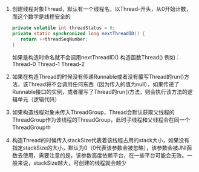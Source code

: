 1. 创建线程对象Thread，默认有一个线程名，以Thread-开头，从0开始计数，而这个数字是线程安全的
    ```java
    private volatile int threadStatus = 0;
    private static synchronized long nextThreadID() {
       return ++threadSeqNumber;
    }
   ```
    如果是构造时命名就不会调用nextThreadID()
    构造函数Thread()
例如：Thread-0
      Thread-1
      Thread-2

2. 如果在构造Thread的时候没有传递Runnable或者没有覆写Thread的run()方法，该Thread将不会调用任何东西（因为传入的值为null），如果传递了Runnable接口的实例，或者覆写了Thread的run()方法，则会执行该方法的逻辑单元（逻辑代码）

3. 如果构造线程对象未传入ThreadGroup，Thread会默认获取父线程的ThreadGroup作为该线程的ThreadGroup，此时子线程和父线程会在同一个ThreadGroup中

4. 构造Thread的时候传入stackSize代表着该线程占用的stack大小，如果没有指定stackSize的大小，默认为0（0代表该参数会被忽略），该参数会被JNI函数去使用，需要注意的是，该参数高度依赖平台，在一些平台可能会无效。一般来说，stackSize越大，可创建的线程就会越少
